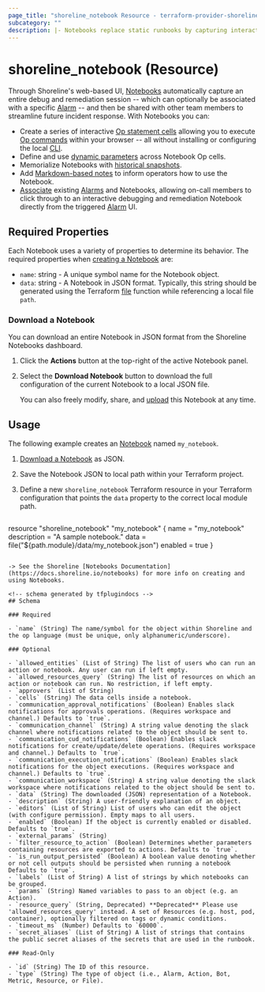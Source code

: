 ```yaml
---
page_title: "shoreline_notebook Resource - terraform-provider-shoreline"
subcategory: ""
description: |- Notebooks replace static runbooks by capturing interactive debug and remediation sessions in a convenient UI.
---
```


# shoreline_notebook (Resource)

Through Shoreline's web-based UI, [Notebooks](https://docs.shoreline.io/notebooks) automatically capture an entire debug and remediation session -- which can optionally be associated with a specific [Alarm](https://docs.shoreline.io/alarms) -- and then be shared with other team members to streamline future incident response. With Notebooks you can:

- Create a series of interactive [Op statement cells](https://docs.shoreline.io/notebooks#op-statements) allowing you to execute [Op commands](https://docs.shoreline.io/op/commands) within your browser -- all without installing or configuring the local [CLI](https://docs.shoreline.io/cli).
- Define and use [dynamic parameters](https://docs.shoreline.io/notebooks/parameters) across Notebook Op cells.
- Memorialize Notebooks with [historical snapshots](https://docs.shoreline.io/notebooks/runs).
- Add [Markdown-based notes](https://docs.shoreline.io/notebooks#notes) to inform operators how to use the Notebook.
- [Associate](https://docs.shoreline.io/notebooks#alarm-association) existing [Alarms](https://docs.shoreline.io/alarms) and Notebooks, allowing on-call members to click through to an interactive debugging and remediation Notebook directly from the triggered [Alarm](https://docs.shoreline.io/alarms) UI.

## Required Properties

Each Notebook uses a variety of properties to determine its behavior. The required properties when [creating a Notebook](https://docs.shoreline.io/notebooks#create-a-notebook) are:

- `name`: string - A unique symbol name for the Notebook object.
- `data`: string - A Notebook in JSON format.  Typically, this string should be generated using the Terraform [file](https://www.terraform.io/language/functions/file) function while referencing a local file `path`.

### Download a Notebook

You can download an entire Notebook in JSON format from the Shoreline Notebooks dashboard.

1. Click the **Actions** button at the top-right of the active Notebook panel.
2. Select the **Download Notebook** button to download the full configuration of the current Notebook to a local JSON file.

   You can also freely modify, share, and [upload](https://docs.shoreline.io/notebooks#upload-a-notebook) this Notebook at any time.

## Usage

The following example creates an [Notebook](https://docs.shoreline.io/notebooks) named `my_notebook`.

1. [Download a Notebook](https://docs.shoreline.io#download-a-notebook) as JSON.
2. Save the Notebook JSON to local path within your Terraform project.
3. Define a new `shoreline_notebook` Terraform resource in your Terraform configuration that points the `data` property to the correct local module path.

   ```terraform
resource "shoreline_notebook" "my_notebook" {
  name        = "my_notebook"
  description = "A sample notebook."
  data        = file("${path.module}/data/my_notebook.json")
  enabled     = true
}
```

-> See the Shoreline [Notebooks Documentation](https://docs.shoreline.io/notebooks) for more info on creating and using Notebooks.

<!-- schema generated by tfplugindocs -->
## Schema

### Required

- `name` (String) The name/symbol for the object within Shoreline and the op language (must be unique, only alphanumeric/underscore).

### Optional

- `allowed_entities` (List of String) The list of users who can run an action or notebook. Any user can run if left empty.
- `allowed_resources_query` (String) The list of resources on which an action or notebook can run. No restriction, if left empty.
- `approvers` (List of String)
- `cells` (String) The data cells inside a notebook.
- `communication_approval_notifications` (Boolean) Enables slack notifications for approvals operations. (Requires workspace and channel.) Defaults to `true`.
- `communication_channel` (String) A string value denoting the slack channel where notifications related to the object should be sent to.
- `communication_cud_notifications` (Boolean) Enables slack notifications for create/update/delete operations. (Requires workspace and channel.) Defaults to `true`.
- `communication_execution_notifications` (Boolean) Enables slack notifications for the object executions. (Requires workspace and channel.) Defaults to `true`.
- `communication_workspace` (String) A string value denoting the slack workspace where notifications related to the object should be sent to.
- `data` (String) The downloaded (JSON) representation of a Notebook.
- `description` (String) A user-friendly explanation of an object.
- `editors` (List of String) List of users who can edit the object (with configure permission). Empty maps to all users.
- `enabled` (Boolean) If the object is currently enabled or disabled. Defaults to `true`.
- `external_params` (String)
- `filter_resource_to_action` (Boolean) Determines whether parameters containing resources are exported to actions. Defaults to `true`.
- `is_run_output_persisted` (Boolean) A boolean value denoting whether or not cell outputs should be persisted when running a notebook Defaults to `true`.
- `labels` (List of String) A list of strings by which notebooks can be grouped.
- `params` (String) Named variables to pass to an object (e.g. an Action).
- `resource_query` (String, Deprecated) **Deprecated** Please use 'allowed_resources_query' instead. A set of Resources (e.g. host, pod, container), optionally filtered on tags or dynamic conditions.
- `timeout_ms` (Number) Defaults to `60000`.
- `secret_aliases` (List of String) A list of strings that contains the public secret aliases of the secrets that are used in the runbook.

### Read-Only

- `id` (String) The ID of this resource.
- `type` (String) The type of object (i.e., Alarm, Action, Bot, Metric, Resource, or File).
